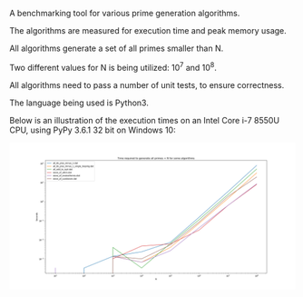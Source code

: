 A benchmarking tool for various prime generation algorithms.

The algorithms are measured for execution time and peak memory usage.

All algorithms generate a set of all primes smaller than N.

Two different values for N is being utilized: 10<sup>7</sup> and 10<sup>8</sup>.

All algorithms need to pass a number of unit tests, to ensure correctness.

The language being used is Python3.

Below is an illustration of the execution times on an Intel Core i-7 8550U CPU, using PyPy 3.6.1 32 bit on Windows 10:

![graph](6_algo_times.png)